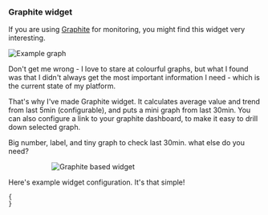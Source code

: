 ### __Graphite__ widget

If you are using [Graphite](http://graphite.wikidot.com) for monitoring,
you might find this widget very interesting.

<img class="column1 right" src="/images/blog/graphite-graph.png" title="Example graph"/>

Don't get me wrong - I love to stare at colourful graphs, but what I
found was that I didn't always get the most important information I 
need - which is the current state of my platform.

That's why I've made Graphite widget. It calculates average value
and trend from last 5min (configurable), and puts a mini graph from 
last 30min. You can also configure a link to your graphite dashboard,
to make it easy to drill down selected graph. 

Big number, label, and tiny graph to check last 30min. what else do you
need?

<img class="columns2 center" src="/images/blog/widget-graphite-trend.png" title="Graphite based widget" style="margin-left: 86px;" />

Here's example widget configuration. It's that simple!
~~~~
{
}
~~~~